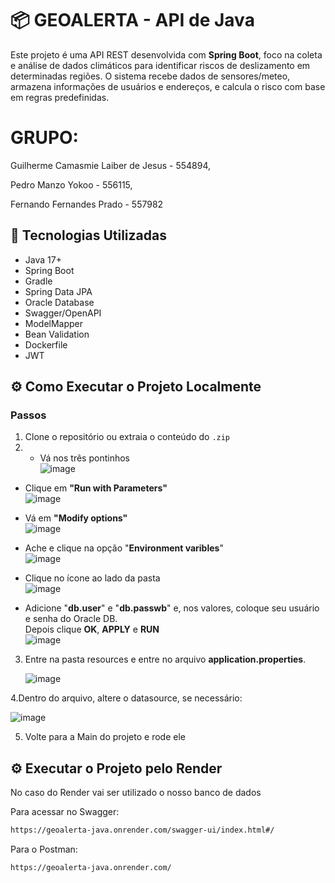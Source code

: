 # 📦 GEOALERTA - API de Java
Este projeto é uma API REST desenvolvida com **Spring Boot**, foco na coleta e análise de dados climáticos para identificar riscos de deslizamento em determinadas regiões. O sistema recebe dados de sensores/meteo, armazena informações de usuários e endereços, e calcula o risco com base em regras predefinidas.

# GRUPO:
Guilherme Camasmie Laiber de Jesus - 554894, 

Pedro Manzo Yokoo - 556115, 

Fernando Fernandes Prado - 557982

## 🚀 Tecnologias Utilizadas

- Java 17+
- Spring Boot
- Gradle
- Spring Data JPA
- Oracle Database
- Swagger/OpenAPI
- ModelMapper
- Bean Validation
- Dockerfile
- JWT

## ⚙️ Como Executar o Projeto Localmente

### Passos

1. Clone o repositório ou extraia o conteúdo do `.zip`
2. - Vá nos três pontinhos  
![image](https://github.com/user-attachments/assets/5efa2b64-c870-4136-a5b9-f22159c3b2db)

- Clique em **"Run with Parameters"**  
![image](https://github.com/user-attachments/assets/f55d4cf2-9cf6-432a-ac06-77f5b379b813)

- Vá em **"Modify options"**  
![image](https://github.com/user-attachments/assets/9d75404e-61af-4735-93e1-d9e4e9e4f0a8)


- Ache e clique na opção "**Environment varibles**"  
![image](https://github.com/user-attachments/assets/bc1d0969-7712-4532-83a0-e6778dbecdc7)

- Clique no ícone ao lado da pasta  
![image](https://github.com/user-attachments/assets/82c657b8-5f39-4746-ae3f-8a11675052d9)

- Adicione "**db.user**" e "**db.passwb**" e, nos valores, coloque seu usuário e senha do Oracle DB.  
Depois clique **OK**, **APPLY** e **RUN**  
![image](https://github.com/user-attachments/assets/46029a42-c5be-40bc-a9d2-3e298b822e04)

3. Entre na pasta resources e entre no arquivo **application.properties**.
   
   ![image](https://github.com/user-attachments/assets/5b43a0e1-5cd5-42d2-acf3-8fe6d5d202b6)

4.Dentro do arquivo, altere o datasource, se necessário:

![image](https://github.com/user-attachments/assets/e2134110-0527-4bfb-a51a-964daa91b6a7)

5. Volte para a Main do projeto e rode ele

## ⚙️ Executar o Projeto pelo Render
No caso do Render vai ser utilizado o nosso banco de dados

Para acessar no Swagger:
```bash
https://geoalerta-java.onrender.com/swagger-ui/index.html#/
```

Para o Postman:
```bash
https://geoalerta-java.onrender.com/
```













